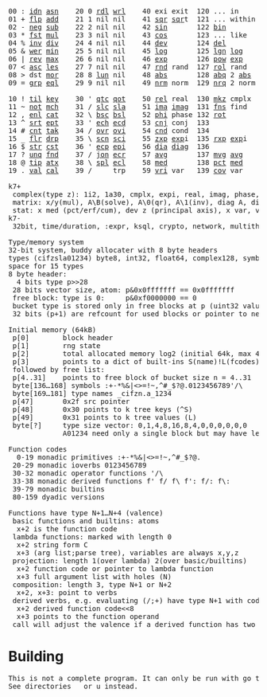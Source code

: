 <pre>00 : <a href="../../blob/master/k.go#L740">idn</a> <a href="../../blob/master/k.go#L4098">asn</a>    20 0 <a href="../../blob/master/k.go#L3672">rdl</a> <a href="../../blob/master/k.go#L3676">wrl</a>    40 exi exit  120 ... in       60 <a href="../../blob/master/k.go#L4403">prm</a>  140
01 + <a href="../../blob/master/k.go#L741">flp</a> <a href="../../blob/master/k.go#L2009">add</a>    21 1 nil nil    41 <a href="../../blob/master/k.go#L1815">sqr</a> <a href="../../blob/master/k.go#L1815">sqr</a>t  121 ... within   61      141
02 - <a href="../../blob/master/k.go#L780">neg</a> <a href="../../blob/master/k.go#L2010">sub</a>    22 2 nil nil    42 <a href="../../blob/master/k.go#L1818">sin</a>       122 <a href="../../blob/master/k.go#L3921">bin</a>          62      142
03 * <a href="../../blob/master/k.go#L783">fst</a> <a href="../../blob/master/k.go#L2011">mul</a>    23 3 nil nil    43 <a href="../../blob/master/k.go#L1821">cos</a>       123 ... like     63      143
04 % <a href="../../blob/master/k.go#L821">inv</a> <a href="../../blob/master/k.go#L2012">div</a>    24 4 nil nil    44 <a href="../../blob/master/k.go#L5000">dev</a>       124 <a href="../../blob/master/k.go#L4370">del</a>          64      144
05 & <a href="../../blob/master/k.go#L824">wer</a> <a href="../../blob/master/k.go#L2013">min</a>    25 5 nil nil    45 <a href="../../blob/master/k.go#L1839">log</a>       125 <a href="../../blob/master/k.go#L2018">lgn</a> <a href="../../blob/master/k.go#L1839">log</a>      65      145
06 | <a href="../../blob/master/k.go#L850">rev</a> <a href="../../blob/master/k.go#L2014">max</a>    26 6 nil nil    46 <a href="../../blob/master/k.go#L1842">exp</a>       126 <a href="../../blob/master/k.go#L2021">pow</a> <a href="../../blob/master/k.go#L1842">exp</a>      66      146
07 < <a href="../../blob/master/k.go#L881">asc</a> <a href="../../blob/master/k.go#L2015">les</a>    27 7 nil nil    47 <a href="../../blob/master/k.go#L4489">rnd</a> rand  127 <a href="../../blob/master/k.go#L4440">rol</a> rand     67      147
08 > dst <a href="../../blob/master/k.go#L2016">mor</a>    28 8 <a href="../../blob/master/k.go#L3682">lun</a> nil    48 <a href="../../blob/master/k.go#L1824">abs</a>       128 <a href="../../blob/master/k.go#L1832">abq</a> 2 <a href="../../blob/master/k.go#L1824">abs</a>    68      148
09 = <a href="../../blob/master/k.go#L899">grp</a> <a href="../../blob/master/k.go#L2017">eql</a>    29 9 nil nil    49 <a href="../../blob/master/k.go#L4577">nrm</a> norm  129 <a href="../../blob/master/k.go#L4578">nrq</a> 2 norm   69      149
                                                                          
10 ! <a href="../../blob/master/k.go#L928">til</a> <a href="../../blob/master/k.go#L2062">key</a>    30 ' <a href="../../blob/master/k.go#L3235">qtc</a> <a href="../../blob/master/k.go#L3232">qot</a>    50 <a href="../../blob/master/k.go#L1845">rel</a> real  130 <a href="../../blob/master/k.go#L4923">mkz</a> cmplx    70      150
11 ~ <a href="../../blob/master/k.go#L1022">not</a> <a href="../../blob/master/k.go#L2096">mch</a>    31 / <a href="../../blob/master/k.go#L3236">slc</a> <a href="../../blob/master/k.go#L3233">sla</a>    51 <a href="../../blob/master/k.go#L1846">ima</a> <a href="../../blob/master/k.go#L1846">ima</a>g  131 <a href="../../blob/master/k.go#L2592">fns</a> find     71      151
12 , <a href="../../blob/master/k.go#L1041">enl</a> <a href="../../blob/master/k.go#L2141">cat</a>    32 \ <a href="../../blob/master/k.go#L3237">bsc</a> <a href="../../blob/master/k.go#L3234">bsl</a>    52 <a href="../../blob/master/k.go#L1847">phi</a> phase 132 <a href="../../blob/master/k.go#L2349">rot</a>          72      152
13 ^ <a href="../../blob/master/k.go#L1059">srt</a> <a href="../../blob/master/k.go#L2252">ept</a>    33 ' <a href="../../blob/master/k.go#L3244">ech</a> <a href="../../blob/master/k.go#L3270">ecd</a>    53 <a href="../../blob/master/k.go#L1875">cnj</a> conj  133              73      153
14 # <a href="../../blob/master/k.go#L1060">cnt</a> <a href="../../blob/master/k.go#L2282">tak</a>    34 / <a href="../../blob/master/k.go#L3384">ovr</a> <a href="../../blob/master/k.go#L3522">ovi</a>    54 <a href="../../blob/master/k.go#L4757">cnd</a> cond  134              74      154
15 _ <a href="../../blob/master/k.go#L1068">flr</a> <a href="../../blob/master/k.go#L2350">drp</a>    35 \ <a href="../../blob/master/k.go#L3443">scn</a> <a href="../../blob/master/k.go#L3555">sci</a>    55 <a href="../../blob/master/k.go#L1933">zxp</a> <a href="../../blob/master/k.go#L1842">exp</a>i  135 <a href="../../blob/master/k.go#L1896">rxp</a> <a href="../../blob/master/k.go#L1842">exp</a>i     75      155
16 $ <a href="../../blob/master/k.go#L1081">str</a> <a href="../../blob/master/k.go#L2460">cst</a>    36 ' <a href="../../blob/master/k.go#L3290">ecp</a> <a href="../../blob/master/k.go#L3336">epi</a>    56 <a href="../../blob/master/k.go#L997">dia</a> <a href="../../blob/master/k.go#L997">dia</a>g  136              76      156
17 ? <a href="../../blob/master/k.go#L1156">unq</a> <a href="../../blob/master/k.go#L2555">fnd</a>    37 / <a href="../../blob/master/k.go#L3815">jon</a> <a href="../../blob/master/k.go#L3356">ecr</a>    57 <a href="../../blob/master/k.go#L5095">avg</a>       137 <a href="../../blob/master/k.go#L5126">mvg</a> <a href="../../blob/master/k.go#L5095">avg</a>      77      157
18 @ <a href="../../blob/master/k.go#L1188">tip</a> <a href="../../blob/master/k.go#L2624">atx</a>    38 \ <a href="../../blob/master/k.go#L3782">spl</a> <a href="../../blob/master/k.go#L3370">ecl</a>    58 <a href="../../blob/master/k.go#L5231">med</a>       138 <a href="../../blob/master/k.go#L5243">pct</a> <a href="../../blob/master/k.go#L5231">med</a>      78      158
19 . <a href="../../blob/master/k.go#L1198">val</a> <a href="../../blob/master/k.go#L3087">cal</a>    39 /     trp    59 <a href="../../blob/master/k.go#L5026">vri</a> var   139 <a href="../../blob/master/k.go#L5047">cov</a> var      79      15

k7+
 complex(type z): 1i2, 1a30, cmplx, expi, real, imag, phase, conj, rand 3i(binormal)
 matrix: x/y(mul), A\B(solve), A\0(qr), A\1(inv), diag A, diag v, norm, cond
 stat: x med (pct/erf/cum), dev z (principal axis), x var, var z (cov), x avg (cum/win/exp)
k7-
 32bit, time/duration, :expr, ksql, crypto, network, multithread
 
Type/memory system
32-bit system, buddy allocater with 8 byte headers
types (cifzsla01234) byte8, int32, float64, complex128, symbol64, list32, dict64, funcs
space for 15 types
8 byte header:
  4 bits type p>>28
 28 bits vector size, atom: p&0x0fffffff == 0x0fffffff
 free block: type is 0:     p&0xf0000000 == 0
 bucket type is stored only in free blocks at p (uint32 value)
 32 bits (p+1) are refcount for used blocks or pointer to next free

Initial memory (64kB)
 p[0]        block header
 p[1]        rng state
 p[2]        total allocated memory log2 (initial 64k, max 4G) uint32
 p[3]        points to a dict of built-ins S(name)!L(fcodes)
 followed by free list:
 p[4..31]    points to free block of bucket size n = 4..31
 byte[136…168] symbols :+-*%&|<>=!~,^#_$?@.0123456789'/\
 byte[169…181] type names _cifzn.a_1234
 p[47]       0x2f src pointer
 p[48]       0x30 points to k tree keys (^S)
 p[49]       0x31 points to k tree values (L)
 byte[?]     type size vector: 0,1,4,8,16,8,4,0,0,0,0,0,0
             A01234 need only a single block but may have length>0

Function codes
  0-19 monadic primitives :+-*%&|<>=!~,^#_$?@.
 20-29 monadic ioverbs 0123456789
 30-32 monadic operator functions '/\
 33-38 monadic derived functions f' f/ f\ f': f/: f\:
 39-79 monadic builtins
 80-159 dyadic versions

Functions have type N+1…N+4 (valence)
 basic functions and builtins: atoms
  x+2 is the function code
 lambda functions: marked with length 0
  x+2 string form C
  x+3 (arg list;parse tree), variables are always x,y,z
 projection: length 1(over lambda) 2(over basic/builtins)
  x+2 function code or pointer to lambda function
  x+3 full argument list with holes (N)
 composition: length 3, type N+1 or N+2
  x+2, x+3: point to verbs
 derived verbs, e.g. evaluating (/;+) have type N+1 with code > 256
  x+2 derived function code<<8
  x+3 points to the function operand
 call will adjust the valence if a derived function has two arguments
</pre>

# Building
<pre>
This is not a complete program. It can only be run with go test.
See directories _ or u instead.
</pre>
